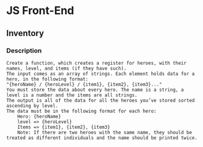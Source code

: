 # JS Front-End

## Inventory

### Description
    Create a function, which creates a register for heroes, with their names, level, and items (if they have such). 
    The input comes as an array of strings. Each element holds data for a hero, in the following format:
    "{heroName} / {heroLevel} / {item1}, {item2}, {item3}..." 
    You must store the data about every hero. The name is a string, a level is a number and the items are all strings.
    The output is all of the data for all the heroes you’ve stored sorted ascending by level. 
    The data must be in the following format for each hero:
        Hero: {heroName}
        level => {heroLevel}
        Items => {item1}, {item2}, {item3}
        Note: If there are two heroes with the same name, they should be treated as different individuals and the name should be printed twice.
    